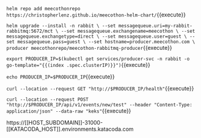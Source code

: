`helm repo add meecothonrepo https://christopherlenz.github.io/meecothon-helm-chart/`{{execute}}

`helm upgrade --install -n rabbit \
--set messagequeue.uri=my-rabbit-rabbitmq:5672/mct \
--set messagequeue.exchangename=meecothon \
--set messagequeue.exchangetype=direct \
--set messagequeue.user=guest \
--set messagequeue.pass=guest \
--set hostname=producer.meecothon.com \
producer meecothonrepo/meecothon-rabbitmq-producer`{{execute}}

`export PRODUCER_IP=$(kubectl get services/producer-svc -n rabbit -o go-template="{{(index .spec.clusterIP)}}")`{{execute}}

`echo PRODUCER_IP=$PRODUCER_IP`{{execute}}

`curl --location --request GET "http://$PRODUCER_IP/health"`{{execute}}

`curl --location --request POST "http://$PRODUCER_IP/api/v1/events/new/test" --header "Content-Type: application/json" --data-raw "keks"`{{execute}}

https://[[HOST_SUBDOMAIN]]-31000-[[KATACODA_HOST]].environments.katacoda.com